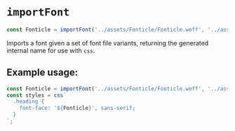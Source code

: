 # `importFont`

```javascript
const Fonticle = importFont('../assets/Fonticle/Fonticle.woff', '../assets/Fonticle/Fonticle.svg', '../assets/Fonticle/Fonticle.ttf');
```

Imports a font given a set of font file variants, returning the generated internal name for use with `css`.

## Example usage:

```javascript
const Fonticle = importFont('../assets/Fonticle/Fonticle.woff', '../assets/Fonticle/Fonticle.svg', '../assets/Fonticle/Fonticle.ttf');
const styles = css`
  .heading {
    font-face: '${Fonticle}', sans-serif;
  }
`;
```

